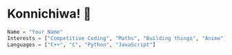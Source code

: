 # Konnichiwa! 👋

```python
Name = "Your Name"
Interests = ["Competitive Coding", "Maths", "Building things", "Anime"]
Languages = ["C++", "C", "Python", "JavaScript"]
